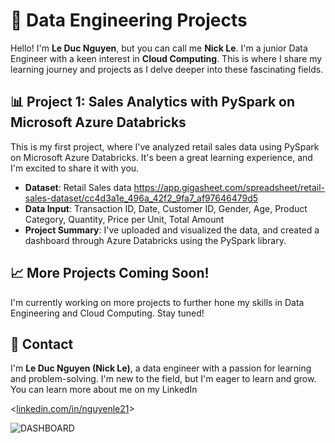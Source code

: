 # 🚀 Data Engineering Projects

Hello! I'm **Le Duc Nguyen**, but you can call me **Nick Le**. I'm a junior Data Engineer with a keen interest in **Cloud Computing**. This is where I share my learning journey and projects as I delve deeper into these fascinating fields.

## 📊 Project 1: Sales Analytics with PySpark on Microsoft Azure Databricks

This is my first project, where I've analyzed retail sales data using PySpark on Microsoft Azure Databricks. It's been a great learning experience, and I'm excited to share it with you.

- **Dataset**: Retail Sales data <https://app.gigasheet.com/spreadsheet/retail-sales-dataset/cc4d3a1e_496a_42f2_9fa7_af97646479d5>
- **Data Input**: Transaction ID, Date, Customer ID, Gender, Age, Product Category, Quantity, Price per Unit, Total Amount
- **Project Summary**: I've uploaded and visualized the data, and created a dashboard through Azure Databricks using the PySpark library.

## 📈 More Projects Coming Soon!

I'm currently working on more projects to further hone my skills in Data Engineering and Cloud Computing. Stay tuned!

## 📮 Contact

I'm **Le Duc Nguyen (Nick Le)**, a data engineer with a passion for learning and problem-solving. I'm new to the field, but I'm eager to learn and grow. You can learn more about me on my LinkedIn 

<[linkedin.com/in/nguyenle21](https://www.linkedin.com/in/nguyenle21/)>

![DASHBOARD](https://github.com/ldnguyen2211/PROJECT-1/assets/166994568/981eae01-527f-4a8e-9254-d6beee8481fb)
